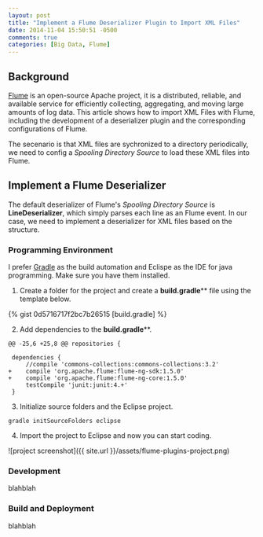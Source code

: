 ```yaml
---
layout: post
title: "Implement a Flume Deserializer Plugin to Import XML Files"
date: 2014-11-04 15:50:51 -0500
comments: true
categories: [Big Data, Flume]
---
```


Background
----------
[Flume](https://flume.apache.org/) is an open-source Apache project, it is a distributed, reliable, and available service for efficiently collecting, aggregating, and moving large amounts of log data. 
This article shows how to import XML Files with Flume, including the development of a deserializer plugin and the corresponding configurations of Flume.

The secenario is that XML files are sychronized to a directory periodically, we need to config a *Spooling Directory Source* to load these XML files into Flume.

Implement a Flume Deserializer 
------------------------------
The default deserializer of Flume's *Spooling Directory Source* is **LineDeserializer**, which simply parses each line as an Flume event. 
In our case, we need to implement a deserializer for XML files based on the structure.
### Programming Environment
I prefer [Gradle](http://www.gradle.org/docs/current/userguide/installation.html) as the build automation and Eclispe as the IDE for java programming. Make sure you have them installed.

1. Create a folder for the project and create a __build.gradle__** file using the template below.

{% gist 0d5716717f2bc7b26515 [build.gradle] %}

2. Add dependencies to the __build.gradle__**.

``` [diff] [Add Dependencies]
@@ -25,6 +25,8 @@ repositories {
  
 dependencies {
     //compile 'commons-collections:commons-collections:3.2'
+    compile 'org.apache.flume:flume-ng-sdk:1.5.0'
+    compile 'org.apache.flume:flume-ng-core:1.5.0'
     testCompile 'junit:junit:4.+'
 }
```

3. Initialize source folders and the Eclipse project.

``` [shell] 
gradle initSourceFolders eclipse
```

4. Import the project to Eclipse and now you can start coding.

![project screenshot]({{ site.url }}/assets/flume-plugins-project.png)

### Development
blahblah

### Build and Deployment
blahblah